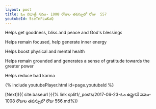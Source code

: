 ```yaml
---
layout: post
title: ఓం విధాత్రే నమః- 1008 రోజుల తపస్సులో రోజు  557
youtubeId: 5seTnFLwKaQ
---
```

 
 
Helps get goodness, bliss and peace and God's blessings
 
Helps remain focused, help generate inner energy 
 
Helps boost physical and mental health 
 
Helps remain grounded and generates a sense of gratitude towards the greater power 
 
Helps reduce bad karma
 
 
 
 


{% include youtubePlayer.html id=page.youtubeId %}
 
[Next]({{ site.baseurl }}{% link  split1/_posts/2017-06-23-ఓం ఉష్ణగవే నమః- 1008 రోజుల తపస్సులో రోజు  556.md%})
 
